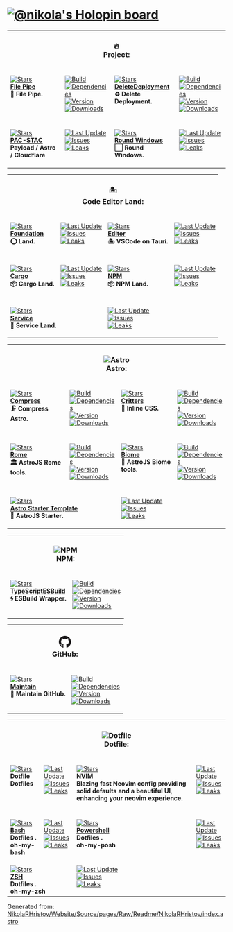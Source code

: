 <h1><a href=https://holopin.io/@nikola target=_blank><img alt="@nikola's Holopin board" src="https://holopin.io/api/user/board?user=nikola"></a></h1><table><tr><td colspan=4><h3 align=center><picture></picture>🔥<br>Project:<br></h3></td></tr><tr><td colspan=1 valign=top><br><a href=https://github.com/Playform/FilePipe target=_blank><picture><source media="(prefers-color-scheme: dark)" srcset="https://img.shields.io/github/stars/Playform/FilePipe?label=stars&#38;logo=github&#38;color=black&#38;labelColor=black&#38;logoColor=white&#38;logoWidth=0&#38;logoColor=black"><source media="(prefers-color-scheme: light)" srcset="https://img.shields.io/github/stars/Playform/FilePipe?label=stars&#38;logo=github&#38;color=white&#38;labelColor=white&#38;logoColor=black&#38;logoWidth=0&#38;logoColor=black"><img alt=Stars src="https://img.shields.io/github/stars/Playform/FilePipe?label=stars&#38;logo=github&#38;color=black&#38;labelColor=black&#38;logoColor=white&#38;logoWidth=0&#38;logoColor=black"></picture></a><br><a href=https://github.com/Playform/FilePipe target=_blank><b>File Pipe</b></a><br><b>🧪 File Pipe.<br/></b><br></td><td colspan=1 valign=top><br><a href=https://github.com/Playform/FilePipe/actions/workflows/Node.yml target=_blank><picture><source media="(prefers-color-scheme: dark)" srcset="https://img.shields.io/github/actions/workflow/status/Playform/FilePipe/Node.yml?branch=main&#38;label=Build&#38;logo=node.js&#38;color=black&#38;labelColor=black&#38;logoColor=white&#38;logoWidth=0"><source media="(prefers-color-scheme: light)" srcset="https://img.shields.io/github/actions/workflow/status/Playform/FilePipe/Node.yml?branch=main&#38;label=Build&#38;logo=node.js&#38;color=white&#38;labelColor=white&#38;logoColor=black&#38;logoWidth=0"><img alt=Build src="https://img.shields.io/github/actions/workflow/status/Playform/FilePipe/Node.yml?branch=main&#38;label=Build&#38;logo=node.js&#38;color=black&#38;labelColor=black&#38;logoColor=white&#38;logoWidth=0" title=Build></picture></a><br><a href="https://NPMJS.Org/files-pipe?activeTab=dependencies" target=_blank><picture><source media="(prefers-color-scheme: dark)" srcset="https://img.shields.io/librariesio/release/npm/files-pipe?logo=dependabot&#38;label=&#38;color=black&#38;labelColor=black&#38;logoColor=white&#38;logoWidth=0"><source media="(prefers-color-scheme: light)" srcset="https://img.shields.io/librariesio/release/npm/files-pipe?logo=dependabot&#38;label=&#38;color=white&#38;labelColor=white&#38;logoColor=black&#38;logoWidth=0"><img alt=Dependencies src="https://img.shields.io/librariesio/release/npm/files-pipe?logo=dependabot&#38;label=&#38;color=black&#38;labelColor=black&#38;logoColor=white&#38;logoWidth=0" title=Dependencies></picture></a><br><a href=https://NPMJS.Org/files-pipe target=_blank><picture><source media="(prefers-color-scheme: dark)" srcset="https://img.shields.io/npm/v/files-pipe?label=Version&#38;logo=npm&#38;color=black&#38;labelColor=black&#38;logoColor=white&#38;logoWidth=0"><source media="(prefers-color-scheme: light)" srcset="https://img.shields.io/npm/v/files-pipe?label=Version&#38;logo=npm&#38;color=white&#38;labelColor=white&#38;logoColor=black&#38;logoWidth=0"><img alt=Version src="https://img.shields.io/npm/v/files-pipe?label=Version&#38;logo=npm&#38;color=black&#38;labelColor=black&#38;logoColor=white&#38;logoWidth=0" title=Version></picture></a><br><a href=https://NPMJS.Org/files-pipe target=_blank><picture><source media="(prefers-color-scheme: dark)" srcset="https://img.shields.io/npm/dt/files-pipe?label=Leaks&#38;logo=npm&#38;color=black&#38;labelColor=black&#38;logoColor=white&#38;logoWidth=0"><source media="(prefers-color-scheme: light)" srcset="https://img.shields.io/npm/dt/files-pipe?label=Leaks&#38;logo=npm&#38;color=white&#38;labelColor=white&#38;logoColor=black&#38;logoWidth=0"><img alt=Downloads src="https://img.shields.io/npm/dt/files-pipe?label=Leaks&#38;logo=npm&#38;color=black&#38;labelColor=black&#38;logoColor=white&#38;logoWidth=0" title=Downloads></picture></a><br><br></td><td colspan=1 valign=top><br><a href=https://github.com/Playform/DeleteDeployment target=_blank><picture><source media="(prefers-color-scheme: dark)" srcset="https://img.shields.io/github/stars/Playform/DeleteDeployment?label=stars&#38;logo=github&#38;color=black&#38;labelColor=black&#38;logoColor=white&#38;logoWidth=0&#38;logoColor=black"><source media="(prefers-color-scheme: light)" srcset="https://img.shields.io/github/stars/Playform/DeleteDeployment?label=stars&#38;logo=github&#38;color=white&#38;labelColor=white&#38;logoColor=black&#38;logoWidth=0&#38;logoColor=black"><img alt=Stars src="https://img.shields.io/github/stars/Playform/DeleteDeployment?label=stars&#38;logo=github&#38;color=black&#38;labelColor=black&#38;logoColor=white&#38;logoWidth=0&#38;logoColor=black"></picture></a><br><a href=https://github.com/Playform/DeleteDeployment target=_blank><b>DeleteDeployment</b></a><br><b>♻️ Delete Deployment.<br/></b><br></td><td colspan=1 valign=top><br><a href=https://github.com/Playform/DeleteDeployment/actions/workflows/Node.yml target=_blank><picture><source media="(prefers-color-scheme: dark)" srcset="https://img.shields.io/github/actions/workflow/status/Playform/DeleteDeployment/Node.yml?branch=main&#38;label=Build&#38;logo=node.js&#38;color=black&#38;labelColor=black&#38;logoColor=white&#38;logoWidth=0"><source media="(prefers-color-scheme: light)" srcset="https://img.shields.io/github/actions/workflow/status/Playform/DeleteDeployment/Node.yml?branch=main&#38;label=Build&#38;logo=node.js&#38;color=white&#38;labelColor=white&#38;logoColor=black&#38;logoWidth=0"><img alt=Build src="https://img.shields.io/github/actions/workflow/status/Playform/DeleteDeployment/Node.yml?branch=main&#38;label=Build&#38;logo=node.js&#38;color=black&#38;labelColor=black&#38;logoColor=white&#38;logoWidth=0" title=Build></picture></a><br><a href="https://NPMJS.Org/delete-deployment?activeTab=dependencies" target=_blank><picture><source media="(prefers-color-scheme: dark)" srcset="https://img.shields.io/librariesio/release/npm/delete-deployment?logo=dependabot&#38;label=&#38;color=black&#38;labelColor=black&#38;logoColor=white&#38;logoWidth=0"><source media="(prefers-color-scheme: light)" srcset="https://img.shields.io/librariesio/release/npm/delete-deployment?logo=dependabot&#38;label=&#38;color=white&#38;labelColor=white&#38;logoColor=black&#38;logoWidth=0"><img alt=Dependencies src="https://img.shields.io/librariesio/release/npm/delete-deployment?logo=dependabot&#38;label=&#38;color=black&#38;labelColor=black&#38;logoColor=white&#38;logoWidth=0" title=Dependencies></picture></a><br><a href=https://NPMJS.Org/delete-deployment target=_blank><picture><source media="(prefers-color-scheme: dark)" srcset="https://img.shields.io/npm/v/delete-deployment?label=Version&#38;logo=npm&#38;color=black&#38;labelColor=black&#38;logoColor=white&#38;logoWidth=0"><source media="(prefers-color-scheme: light)" srcset="https://img.shields.io/npm/v/delete-deployment?label=Version&#38;logo=npm&#38;color=white&#38;labelColor=white&#38;logoColor=black&#38;logoWidth=0"><img alt=Version src="https://img.shields.io/npm/v/delete-deployment?label=Version&#38;logo=npm&#38;color=black&#38;labelColor=black&#38;logoColor=white&#38;logoWidth=0" title=Version></picture></a><br><a href=https://NPMJS.Org/delete-deployment target=_blank><picture><source media="(prefers-color-scheme: dark)" srcset="https://img.shields.io/npm/dt/delete-deployment?label=Leaks&#38;logo=npm&#38;color=black&#38;labelColor=black&#38;logoColor=white&#38;logoWidth=0"><source media="(prefers-color-scheme: light)" srcset="https://img.shields.io/npm/dt/delete-deployment?label=Leaks&#38;logo=npm&#38;color=white&#38;labelColor=white&#38;logoColor=black&#38;logoWidth=0"><img alt=Downloads src="https://img.shields.io/npm/dt/delete-deployment?label=Leaks&#38;logo=npm&#38;color=black&#38;labelColor=black&#38;logoColor=white&#38;logoWidth=0" title=Downloads></picture></a><br><br></td></tr><tr><td colspan=1 valign=top><br><a href=https://github.com/AstroStarter/PAC-STAC target=_blank><picture><source media="(prefers-color-scheme: dark)" srcset="https://img.shields.io/github/stars/AstroStarter/PAC-STAC?label=stars&#38;logo=github&#38;color=black&#38;labelColor=black&#38;logoColor=white&#38;logoWidth=0&#38;logoColor=black"><source media="(prefers-color-scheme: light)" srcset="https://img.shields.io/github/stars/AstroStarter/PAC-STAC?label=stars&#38;logo=github&#38;color=white&#38;labelColor=white&#38;logoColor=black&#38;logoWidth=0&#38;logoColor=black"><img alt=Stars src="https://img.shields.io/github/stars/AstroStarter/PAC-STAC?label=stars&#38;logo=github&#38;color=black&#38;labelColor=black&#38;logoColor=white&#38;logoWidth=0&#38;logoColor=black"></picture></a><br><a href=https://github.com/AstroStarter/PAC-STAC target=_blank><b>PAC-STAC</b></a><br><b>Payload / Astro / Cloudflare</b><br></td><td colspan=1 valign=top><br><a href=https://github.com/AstroStarter/PAC-STAC target=_blank><picture><source media="(prefers-color-scheme: dark)" srcset="https://img.shields.io/github/last-commit/AstroStarter/PAC-STAC?label=Last%20Update&#38;color=black&#38;labelColor=black&#38;logoColor=white&#38;logoWidth=0"><source media="(prefers-color-scheme: light)" srcset="https://img.shields.io/github/last-commit/AstroStarter/PAC-STAC?label=Last%20Update&#38;color=white&#38;labelColor=white&#38;logoColor=black&#38;logoWidth=0"><img alt="Last Update" src="https://img.shields.io/github/last-commit/AstroStarter/PAC-STAC?label=Last%20Update&#38;color=black&#38;labelColor=black&#38;logoColor=white&#38;logoWidth=0" title="Last Update"></picture></a><br><a href=https://github.com/AstroStarter/PAC-STAC target=_blank><picture><source media="(prefers-color-scheme: dark)" srcset="https://img.shields.io/github/issues/AstroStarter/PAC-STAC?label=Issues&#38;color=black&#38;labelColor=black&#38;logoColor=white&#38;logoWidth=0"><source media="(prefers-color-scheme: light)" srcset="https://img.shields.io/github/issues/AstroStarter/PAC-STAC?label=Issues&#38;color=white&#38;labelColor=white&#38;logoColor=black&#38;logoWidth=0"><img alt=Issues src="https://img.shields.io/github/issues/AstroStarter/PAC-STAC?label=Issues&#38;color=black&#38;labelColor=black&#38;logoColor=white&#38;logoWidth=0" title=Issues></picture></a><br><a href=https://github.com/AstroStarter/PAC-STAC target=_blank><picture><source media="(prefers-color-scheme: dark)" srcset="https://img.shields.io/github/downloads/AstroStarter/PAC-STAC/total?label=Leaks&#38;color=black&#38;labelColor=black&#38;logoColor=white&#38;logoWidth=0"><source media="(prefers-color-scheme: light)" srcset="https://img.shields.io/github/downloads/AstroStarter/PAC-STAC/total?label=Leaks&#38;color=white&#38;labelColor=white&#38;logoColor=black&#38;logoWidth=0"><img alt=Leaks src="https://img.shields.io/github/downloads/AstroStarter/PAC-STAC/total?label=Leaks&#38;color=black&#38;labelColor=black&#38;logoColor=white&#38;logoWidth=0" title=Leaks></picture></a><br><br></td><td colspan=1 valign=top><br><a href=https://github.com/RoundWindows/Application target=_blank><picture><source media="(prefers-color-scheme: dark)" srcset="https://img.shields.io/github/stars/RoundWindows/Application?label=stars&#38;logo=github&#38;color=black&#38;labelColor=black&#38;logoColor=white&#38;logoWidth=0&#38;logoColor=black"><source media="(prefers-color-scheme: light)" srcset="https://img.shields.io/github/stars/RoundWindows/Application?label=stars&#38;logo=github&#38;color=white&#38;labelColor=white&#38;logoColor=black&#38;logoWidth=0&#38;logoColor=black"><img alt=Stars src="https://img.shields.io/github/stars/RoundWindows/Application?label=stars&#38;logo=github&#38;color=black&#38;labelColor=black&#38;logoColor=white&#38;logoWidth=0&#38;logoColor=black"></picture></a><br><a href=https://github.com/RoundWindows/Application target=_blank><b>Round Windows</b></a><br><b>⬜ Round Windows.<br/></b><br></td><td colspan=1 valign=top><br><a href=https://github.com/RoundWindows/Application target=_blank><picture><source media="(prefers-color-scheme: dark)" srcset="https://img.shields.io/github/last-commit/RoundWindows/Application?label=Last%20Update&#38;color=black&#38;labelColor=black&#38;logoColor=white&#38;logoWidth=0"><source media="(prefers-color-scheme: light)" srcset="https://img.shields.io/github/last-commit/RoundWindows/Application?label=Last%20Update&#38;color=white&#38;labelColor=white&#38;logoColor=black&#38;logoWidth=0"><img alt="Last Update" src="https://img.shields.io/github/last-commit/RoundWindows/Application?label=Last%20Update&#38;color=black&#38;labelColor=black&#38;logoColor=white&#38;logoWidth=0" title="Last Update"></picture></a><br><a href=https://github.com/RoundWindows/Application target=_blank><picture><source media="(prefers-color-scheme: dark)" srcset="https://img.shields.io/github/issues/RoundWindows/Application?label=Issues&#38;color=black&#38;labelColor=black&#38;logoColor=white&#38;logoWidth=0"><source media="(prefers-color-scheme: light)" srcset="https://img.shields.io/github/issues/RoundWindows/Application?label=Issues&#38;color=white&#38;labelColor=white&#38;logoColor=black&#38;logoWidth=0"><img alt=Issues src="https://img.shields.io/github/issues/RoundWindows/Application?label=Issues&#38;color=black&#38;labelColor=black&#38;logoColor=white&#38;logoWidth=0" title=Issues></picture></a><br><a href=https://github.com/RoundWindows/Application target=_blank><picture><source media="(prefers-color-scheme: dark)" srcset="https://img.shields.io/github/downloads/RoundWindows/Application/total?label=Leaks&#38;color=black&#38;labelColor=black&#38;logoColor=white&#38;logoWidth=0"><source media="(prefers-color-scheme: light)" srcset="https://img.shields.io/github/downloads/RoundWindows/Application/total?label=Leaks&#38;color=white&#38;labelColor=white&#38;logoColor=black&#38;logoWidth=0"><img alt=Leaks src="https://img.shields.io/github/downloads/RoundWindows/Application/total?label=Leaks&#38;color=black&#38;labelColor=black&#38;logoColor=white&#38;logoWidth=0" title=Leaks></picture></a><br><br></td></tr></table><table><tr><td colspan=4><h3 align=center><picture></picture>🏝️<br>Code Editor Land:<br></h3></td></tr><tr><td colspan=1 valign=top><br><a href=https://github.com/CodeEditorLand/Foundation target=_blank><picture><source media="(prefers-color-scheme: dark)" srcset="https://img.shields.io/github/stars/CodeEditorLand/Foundation?label=stars&#38;logo=github&#38;color=black&#38;labelColor=black&#38;logoColor=white&#38;logoWidth=0&#38;logoColor=black"><source media="(prefers-color-scheme: light)" srcset="https://img.shields.io/github/stars/CodeEditorLand/Foundation?label=stars&#38;logo=github&#38;color=white&#38;labelColor=white&#38;logoColor=black&#38;logoWidth=0&#38;logoColor=black"><img alt=Stars src="https://img.shields.io/github/stars/CodeEditorLand/Foundation?label=stars&#38;logo=github&#38;color=black&#38;labelColor=black&#38;logoColor=white&#38;logoWidth=0&#38;logoColor=black"></picture></a><br><a href=https://github.com/CodeEditorLand/Foundation target=_blank><b>Foundation</b></a><br><b>⭕ Land.<br/></b><br></td><td colspan=1 valign=top><br><a href=https://github.com/CodeEditorLand/Foundation target=_blank><picture><source media="(prefers-color-scheme: dark)" srcset="https://img.shields.io/github/last-commit/CodeEditorLand/Foundation?label=Last%20Update&#38;color=black&#38;labelColor=black&#38;logoColor=white&#38;logoWidth=0"><source media="(prefers-color-scheme: light)" srcset="https://img.shields.io/github/last-commit/CodeEditorLand/Foundation?label=Last%20Update&#38;color=white&#38;labelColor=white&#38;logoColor=black&#38;logoWidth=0"><img alt="Last Update" src="https://img.shields.io/github/last-commit/CodeEditorLand/Foundation?label=Last%20Update&#38;color=black&#38;labelColor=black&#38;logoColor=white&#38;logoWidth=0" title="Last Update"></picture></a><br><a href=https://github.com/CodeEditorLand/Foundation target=_blank><picture><source media="(prefers-color-scheme: dark)" srcset="https://img.shields.io/github/issues/CodeEditorLand/Foundation?label=Issues&#38;color=black&#38;labelColor=black&#38;logoColor=white&#38;logoWidth=0"><source media="(prefers-color-scheme: light)" srcset="https://img.shields.io/github/issues/CodeEditorLand/Foundation?label=Issues&#38;color=white&#38;labelColor=white&#38;logoColor=black&#38;logoWidth=0"><img alt=Issues src="https://img.shields.io/github/issues/CodeEditorLand/Foundation?label=Issues&#38;color=black&#38;labelColor=black&#38;logoColor=white&#38;logoWidth=0" title=Issues></picture></a><br><a href=https://github.com/CodeEditorLand/Foundation target=_blank><picture><source media="(prefers-color-scheme: dark)" srcset="https://img.shields.io/github/downloads/CodeEditorLand/Foundation/total?label=Leaks&#38;color=black&#38;labelColor=black&#38;logoColor=white&#38;logoWidth=0"><source media="(prefers-color-scheme: light)" srcset="https://img.shields.io/github/downloads/CodeEditorLand/Foundation/total?label=Leaks&#38;color=white&#38;labelColor=white&#38;logoColor=black&#38;logoWidth=0"><img alt=Leaks src="https://img.shields.io/github/downloads/CodeEditorLand/Foundation/total?label=Leaks&#38;color=black&#38;labelColor=black&#38;logoColor=white&#38;logoWidth=0" title=Leaks></picture></a><br><br></td><td colspan=1 valign=top><br><a href=https://github.com/CodeEditorLand/Editor target=_blank><picture><source media="(prefers-color-scheme: dark)" srcset="https://img.shields.io/github/stars/CodeEditorLand/Editor?label=stars&#38;logo=github&#38;color=black&#38;labelColor=black&#38;logoColor=white&#38;logoWidth=0&#38;logoColor=black"><source media="(prefers-color-scheme: light)" srcset="https://img.shields.io/github/stars/CodeEditorLand/Editor?label=stars&#38;logo=github&#38;color=white&#38;labelColor=white&#38;logoColor=black&#38;logoWidth=0&#38;logoColor=black"><img alt=Stars src="https://img.shields.io/github/stars/CodeEditorLand/Editor?label=stars&#38;logo=github&#38;color=black&#38;labelColor=black&#38;logoColor=white&#38;logoWidth=0&#38;logoColor=black"></picture></a><br><a href=https://github.com/CodeEditorLand/Editor target=_blank><b>Editor</b></a><br><b>🏝️  VSCode on Tauri.<br/></b><br></td><td colspan=1 valign=top><br><a href=https://github.com/CodeEditorLand/Editor target=_blank><picture><source media="(prefers-color-scheme: dark)" srcset="https://img.shields.io/github/last-commit/CodeEditorLand/Editor?label=Last%20Update&#38;color=black&#38;labelColor=black&#38;logoColor=white&#38;logoWidth=0"><source media="(prefers-color-scheme: light)" srcset="https://img.shields.io/github/last-commit/CodeEditorLand/Editor?label=Last%20Update&#38;color=white&#38;labelColor=white&#38;logoColor=black&#38;logoWidth=0"><img alt="Last Update" src="https://img.shields.io/github/last-commit/CodeEditorLand/Editor?label=Last%20Update&#38;color=black&#38;labelColor=black&#38;logoColor=white&#38;logoWidth=0" title="Last Update"></picture></a><br><a href=https://github.com/CodeEditorLand/Editor target=_blank><picture><source media="(prefers-color-scheme: dark)" srcset="https://img.shields.io/github/issues/CodeEditorLand/Editor?label=Issues&#38;color=black&#38;labelColor=black&#38;logoColor=white&#38;logoWidth=0"><source media="(prefers-color-scheme: light)" srcset="https://img.shields.io/github/issues/CodeEditorLand/Editor?label=Issues&#38;color=white&#38;labelColor=white&#38;logoColor=black&#38;logoWidth=0"><img alt=Issues src="https://img.shields.io/github/issues/CodeEditorLand/Editor?label=Issues&#38;color=black&#38;labelColor=black&#38;logoColor=white&#38;logoWidth=0" title=Issues></picture></a><br><a href=https://github.com/CodeEditorLand/Editor target=_blank><picture><source media="(prefers-color-scheme: dark)" srcset="https://img.shields.io/github/downloads/CodeEditorLand/Editor/total?label=Leaks&#38;color=black&#38;labelColor=black&#38;logoColor=white&#38;logoWidth=0"><source media="(prefers-color-scheme: light)" srcset="https://img.shields.io/github/downloads/CodeEditorLand/Editor/total?label=Leaks&#38;color=white&#38;labelColor=white&#38;logoColor=black&#38;logoWidth=0"><img alt=Leaks src="https://img.shields.io/github/downloads/CodeEditorLand/Editor/total?label=Leaks&#38;color=black&#38;labelColor=black&#38;logoColor=white&#38;logoWidth=0" title=Leaks></picture></a><br><br></td></tr><tr><td colspan=1 valign=top><br><a href=https://github.com/CodeEditorLand/FoundationLandCargo target=_blank><picture><source media="(prefers-color-scheme: dark)" srcset="https://img.shields.io/github/stars/CodeEditorLand/FoundationLandCargo?label=stars&#38;logo=github&#38;color=black&#38;labelColor=black&#38;logoColor=white&#38;logoWidth=0&#38;logoColor=black"><source media="(prefers-color-scheme: light)" srcset="https://img.shields.io/github/stars/CodeEditorLand/FoundationLandCargo?label=stars&#38;logo=github&#38;color=white&#38;labelColor=white&#38;logoColor=black&#38;logoWidth=0&#38;logoColor=black"><img alt=Stars src="https://img.shields.io/github/stars/CodeEditorLand/FoundationLandCargo?label=stars&#38;logo=github&#38;color=black&#38;labelColor=black&#38;logoColor=white&#38;logoWidth=0&#38;logoColor=black"></picture></a><br><a href=https://github.com/CodeEditorLand/FoundationLandCargo target=_blank><b>Cargo</b></a><br><b>📦 Cargo Land.<br/></b><br></td><td colspan=1 valign=top><br><a href=https://github.com/CodeEditorLand/FoundationLandCargo target=_blank><picture><source media="(prefers-color-scheme: dark)" srcset="https://img.shields.io/github/last-commit/CodeEditorLand/FoundationLandCargo?label=Last%20Update&#38;color=black&#38;labelColor=black&#38;logoColor=white&#38;logoWidth=0"><source media="(prefers-color-scheme: light)" srcset="https://img.shields.io/github/last-commit/CodeEditorLand/FoundationLandCargo?label=Last%20Update&#38;color=white&#38;labelColor=white&#38;logoColor=black&#38;logoWidth=0"><img alt="Last Update" src="https://img.shields.io/github/last-commit/CodeEditorLand/FoundationLandCargo?label=Last%20Update&#38;color=black&#38;labelColor=black&#38;logoColor=white&#38;logoWidth=0" title="Last Update"></picture></a><br><a href=https://github.com/CodeEditorLand/FoundationLandCargo target=_blank><picture><source media="(prefers-color-scheme: dark)" srcset="https://img.shields.io/github/issues/CodeEditorLand/FoundationLandCargo?label=Issues&#38;color=black&#38;labelColor=black&#38;logoColor=white&#38;logoWidth=0"><source media="(prefers-color-scheme: light)" srcset="https://img.shields.io/github/issues/CodeEditorLand/FoundationLandCargo?label=Issues&#38;color=white&#38;labelColor=white&#38;logoColor=black&#38;logoWidth=0"><img alt=Issues src="https://img.shields.io/github/issues/CodeEditorLand/FoundationLandCargo?label=Issues&#38;color=black&#38;labelColor=black&#38;logoColor=white&#38;logoWidth=0" title=Issues></picture></a><br><a href=https://github.com/CodeEditorLand/FoundationLandCargo target=_blank><picture><source media="(prefers-color-scheme: dark)" srcset="https://img.shields.io/github/downloads/CodeEditorLand/FoundationLandCargo/total?label=Leaks&#38;color=black&#38;labelColor=black&#38;logoColor=white&#38;logoWidth=0"><source media="(prefers-color-scheme: light)" srcset="https://img.shields.io/github/downloads/CodeEditorLand/FoundationLandCargo/total?label=Leaks&#38;color=white&#38;labelColor=white&#38;logoColor=black&#38;logoWidth=0"><img alt=Leaks src="https://img.shields.io/github/downloads/CodeEditorLand/FoundationLandCargo/total?label=Leaks&#38;color=black&#38;labelColor=black&#38;logoColor=white&#38;logoWidth=0" title=Leaks></picture></a><br><br></td><td colspan=1 valign=top><br><a href=https://github.com/CodeEditorLand/FoundationLandNPM target=_blank><picture><source media="(prefers-color-scheme: dark)" srcset="https://img.shields.io/github/stars/CodeEditorLand/FoundationLandNPM?label=stars&#38;logo=github&#38;color=black&#38;labelColor=black&#38;logoColor=white&#38;logoWidth=0&#38;logoColor=black"><source media="(prefers-color-scheme: light)" srcset="https://img.shields.io/github/stars/CodeEditorLand/FoundationLandNPM?label=stars&#38;logo=github&#38;color=white&#38;labelColor=white&#38;logoColor=black&#38;logoWidth=0&#38;logoColor=black"><img alt=Stars src="https://img.shields.io/github/stars/CodeEditorLand/FoundationLandNPM?label=stars&#38;logo=github&#38;color=black&#38;labelColor=black&#38;logoColor=white&#38;logoWidth=0&#38;logoColor=black"></picture></a><br><a href=https://github.com/CodeEditorLand/FoundationLandNPM target=_blank><b>NPM</b></a><br><b>📦 NPM Land.<br/></b><br></td><td colspan=1 valign=top><br><a href=https://github.com/CodeEditorLand/FoundationLandNPM target=_blank><picture><source media="(prefers-color-scheme: dark)" srcset="https://img.shields.io/github/last-commit/CodeEditorLand/FoundationLandNPM?label=Last%20Update&#38;color=black&#38;labelColor=black&#38;logoColor=white&#38;logoWidth=0"><source media="(prefers-color-scheme: light)" srcset="https://img.shields.io/github/last-commit/CodeEditorLand/FoundationLandNPM?label=Last%20Update&#38;color=white&#38;labelColor=white&#38;logoColor=black&#38;logoWidth=0"><img alt="Last Update" src="https://img.shields.io/github/last-commit/CodeEditorLand/FoundationLandNPM?label=Last%20Update&#38;color=black&#38;labelColor=black&#38;logoColor=white&#38;logoWidth=0" title="Last Update"></picture></a><br><a href=https://github.com/CodeEditorLand/FoundationLandNPM target=_blank><picture><source media="(prefers-color-scheme: dark)" srcset="https://img.shields.io/github/issues/CodeEditorLand/FoundationLandNPM?label=Issues&#38;color=black&#38;labelColor=black&#38;logoColor=white&#38;logoWidth=0"><source media="(prefers-color-scheme: light)" srcset="https://img.shields.io/github/issues/CodeEditorLand/FoundationLandNPM?label=Issues&#38;color=white&#38;labelColor=white&#38;logoColor=black&#38;logoWidth=0"><img alt=Issues src="https://img.shields.io/github/issues/CodeEditorLand/FoundationLandNPM?label=Issues&#38;color=black&#38;labelColor=black&#38;logoColor=white&#38;logoWidth=0" title=Issues></picture></a><br><a href=https://github.com/CodeEditorLand/FoundationLandNPM target=_blank><picture><source media="(prefers-color-scheme: dark)" srcset="https://img.shields.io/github/downloads/CodeEditorLand/FoundationLandNPM/total?label=Leaks&#38;color=black&#38;labelColor=black&#38;logoColor=white&#38;logoWidth=0"><source media="(prefers-color-scheme: light)" srcset="https://img.shields.io/github/downloads/CodeEditorLand/FoundationLandNPM/total?label=Leaks&#38;color=white&#38;labelColor=white&#38;logoColor=black&#38;logoWidth=0"><img alt=Leaks src="https://img.shields.io/github/downloads/CodeEditorLand/FoundationLandNPM/total?label=Leaks&#38;color=black&#38;labelColor=black&#38;logoColor=white&#38;logoWidth=0" title=Leaks></picture></a><br><br></td></tr><tr><td colspan=2 valign=top><br><a href=https://github.com/CodeEditorLand/FoundationLandComponent target=_blank><picture><source media="(prefers-color-scheme: dark)" srcset="https://img.shields.io/github/stars/CodeEditorLand/FoundationLandComponent?label=stars&#38;logo=github&#38;color=black&#38;labelColor=black&#38;logoColor=white&#38;logoWidth=0&#38;logoColor=black"><source media="(prefers-color-scheme: light)" srcset="https://img.shields.io/github/stars/CodeEditorLand/FoundationLandComponent?label=stars&#38;logo=github&#38;color=white&#38;labelColor=white&#38;logoColor=black&#38;logoWidth=0&#38;logoColor=black"><img alt=Stars src="https://img.shields.io/github/stars/CodeEditorLand/FoundationLandComponent?label=stars&#38;logo=github&#38;color=black&#38;labelColor=black&#38;logoColor=white&#38;logoWidth=0&#38;logoColor=black"></picture></a><br><a href=https://github.com/CodeEditorLand/FoundationLandComponent target=_blank><b>Service</b></a><br><b>🔩 Service Land.<br/></b><br></td><td colspan=2 valign=top><br><a href=https://github.com/CodeEditorLand/FoundationLandComponent target=_blank><picture><source media="(prefers-color-scheme: dark)" srcset="https://img.shields.io/github/last-commit/CodeEditorLand/FoundationLandComponent?label=Last%20Update&#38;color=black&#38;labelColor=black&#38;logoColor=white&#38;logoWidth=0"><source media="(prefers-color-scheme: light)" srcset="https://img.shields.io/github/last-commit/CodeEditorLand/FoundationLandComponent?label=Last%20Update&#38;color=white&#38;labelColor=white&#38;logoColor=black&#38;logoWidth=0"><img alt="Last Update" src="https://img.shields.io/github/last-commit/CodeEditorLand/FoundationLandComponent?label=Last%20Update&#38;color=black&#38;labelColor=black&#38;logoColor=white&#38;logoWidth=0" title="Last Update"></picture></a><br><a href=https://github.com/CodeEditorLand/FoundationLandComponent target=_blank><picture><source media="(prefers-color-scheme: dark)" srcset="https://img.shields.io/github/issues/CodeEditorLand/FoundationLandComponent?label=Issues&#38;color=black&#38;labelColor=black&#38;logoColor=white&#38;logoWidth=0"><source media="(prefers-color-scheme: light)" srcset="https://img.shields.io/github/issues/CodeEditorLand/FoundationLandComponent?label=Issues&#38;color=white&#38;labelColor=white&#38;logoColor=black&#38;logoWidth=0"><img alt=Issues src="https://img.shields.io/github/issues/CodeEditorLand/FoundationLandComponent?label=Issues&#38;color=black&#38;labelColor=black&#38;logoColor=white&#38;logoWidth=0" title=Issues></picture></a><br><a href=https://github.com/CodeEditorLand/FoundationLandComponent target=_blank><picture><source media="(prefers-color-scheme: dark)" srcset="https://img.shields.io/github/downloads/CodeEditorLand/FoundationLandComponent/total?label=Leaks&#38;color=black&#38;labelColor=black&#38;logoColor=white&#38;logoWidth=0"><source media="(prefers-color-scheme: light)" srcset="https://img.shields.io/github/downloads/CodeEditorLand/FoundationLandComponent/total?label=Leaks&#38;color=white&#38;labelColor=white&#38;logoColor=black&#38;logoWidth=0"><img alt=Leaks src="https://img.shields.io/github/downloads/CodeEditorLand/FoundationLandComponent/total?label=Leaks&#38;color=black&#38;labelColor=black&#38;logoColor=white&#38;logoWidth=0" title=Leaks></picture></a><br><br></td></tr></table><table><tr><td colspan=4><h3 align=center><picture><source media="(prefers-color-scheme: dark)" srcset=https://Raw.GitHubUserContent.Com/Playform/AstroCompress/main/.github/Image/DarkAstro.svg><source media="(prefers-color-scheme: light)" srcset=https://Raw.GitHubUserContent.Com/Playform/AstroCompress/main/.github/Image/LightAstro.svg><img alt=Astro src=https://Raw.GitHubUserContent.Com/Playform/AstroCompress/main/.github/Image/LightAstro.svg width=28></picture><br>Astro:<br></h3></td></tr><tr><td colspan=1 valign=top><br><a href=https://github.com/Playform/AstroCompress target=_blank><picture><source media="(prefers-color-scheme: dark)" srcset="https://img.shields.io/github/stars/Playform/AstroCompress?label=stars&#38;logo=github&#38;color=black&#38;labelColor=black&#38;logoColor=white&#38;logoWidth=0&#38;logoColor=black"><source media="(prefers-color-scheme: light)" srcset="https://img.shields.io/github/stars/Playform/AstroCompress?label=stars&#38;logo=github&#38;color=white&#38;labelColor=white&#38;logoColor=black&#38;logoWidth=0&#38;logoColor=black"><img alt=Stars src="https://img.shields.io/github/stars/Playform/AstroCompress?label=stars&#38;logo=github&#38;color=black&#38;labelColor=black&#38;logoColor=white&#38;logoWidth=0&#38;logoColor=black"></picture></a><br><a href=https://github.com/Playform/AstroCompress target=_blank><b>Compress</b></a><br><b>🗜️ Compress Astro.<br/></b><br></td><td colspan=1 valign=top><br><a href=https://github.com/Playform/AstroCompress/actions/workflows/Node.yml target=_blank><picture><source media="(prefers-color-scheme: dark)" srcset="https://img.shields.io/github/actions/workflow/status/Playform/AstroCompress/Node.yml?branch=main&#38;label=Build&#38;logo=node.js&#38;color=black&#38;labelColor=black&#38;logoColor=white&#38;logoWidth=0"><source media="(prefers-color-scheme: light)" srcset="https://img.shields.io/github/actions/workflow/status/Playform/AstroCompress/Node.yml?branch=main&#38;label=Build&#38;logo=node.js&#38;color=white&#38;labelColor=white&#38;logoColor=black&#38;logoWidth=0"><img alt=Build src="https://img.shields.io/github/actions/workflow/status/Playform/AstroCompress/Node.yml?branch=main&#38;label=Build&#38;logo=node.js&#38;color=black&#38;labelColor=black&#38;logoColor=white&#38;logoWidth=0" title=Build></picture></a><br><a href="https://NPMJS.Org/astro-compress?activeTab=dependencies" target=_blank><picture><source media="(prefers-color-scheme: dark)" srcset="https://img.shields.io/librariesio/release/npm/astro-compress?logo=dependabot&#38;label=&#38;color=black&#38;labelColor=black&#38;logoColor=white&#38;logoWidth=0"><source media="(prefers-color-scheme: light)" srcset="https://img.shields.io/librariesio/release/npm/astro-compress?logo=dependabot&#38;label=&#38;color=white&#38;labelColor=white&#38;logoColor=black&#38;logoWidth=0"><img alt=Dependencies src="https://img.shields.io/librariesio/release/npm/astro-compress?logo=dependabot&#38;label=&#38;color=black&#38;labelColor=black&#38;logoColor=white&#38;logoWidth=0" title=Dependencies></picture></a><br><a href=https://NPMJS.Org/astro-compress target=_blank><picture><source media="(prefers-color-scheme: dark)" srcset="https://img.shields.io/npm/v/astro-compress?label=Version&#38;logo=npm&#38;color=black&#38;labelColor=black&#38;logoColor=white&#38;logoWidth=0"><source media="(prefers-color-scheme: light)" srcset="https://img.shields.io/npm/v/astro-compress?label=Version&#38;logo=npm&#38;color=white&#38;labelColor=white&#38;logoColor=black&#38;logoWidth=0"><img alt=Version src="https://img.shields.io/npm/v/astro-compress?label=Version&#38;logo=npm&#38;color=black&#38;labelColor=black&#38;logoColor=white&#38;logoWidth=0" title=Version></picture></a><br><a href=https://NPMJS.Org/astro-compress target=_blank><picture><source media="(prefers-color-scheme: dark)" srcset="https://img.shields.io/npm/dt/astro-compress?label=Leaks&#38;logo=npm&#38;color=black&#38;labelColor=black&#38;logoColor=white&#38;logoWidth=0"><source media="(prefers-color-scheme: light)" srcset="https://img.shields.io/npm/dt/astro-compress?label=Leaks&#38;logo=npm&#38;color=white&#38;labelColor=white&#38;logoColor=black&#38;logoWidth=0"><img alt=Downloads src="https://img.shields.io/npm/dt/astro-compress?label=Leaks&#38;logo=npm&#38;color=black&#38;labelColor=black&#38;logoColor=white&#38;logoWidth=0" title=Downloads></picture></a><br><br></td><td colspan=1 valign=top><br><a href=https://github.com/Playform/AstroCritters target=_blank><picture><source media="(prefers-color-scheme: dark)" srcset="https://img.shields.io/github/stars/Playform/AstroCritters?label=stars&#38;logo=github&#38;color=black&#38;labelColor=black&#38;logoColor=white&#38;logoWidth=0&#38;logoColor=black"><source media="(prefers-color-scheme: light)" srcset="https://img.shields.io/github/stars/Playform/AstroCritters?label=stars&#38;logo=github&#38;color=white&#38;labelColor=white&#38;logoColor=black&#38;logoWidth=0&#38;logoColor=black"><img alt=Stars src="https://img.shields.io/github/stars/Playform/AstroCritters?label=stars&#38;logo=github&#38;color=black&#38;labelColor=black&#38;logoColor=white&#38;logoWidth=0&#38;logoColor=black"></picture></a><br><a href=https://github.com/Playform/AstroCritters target=_blank><b>Critters</b></a><br><b>🦔 Inline CSS.<br/></b><br></td><td colspan=1 valign=top><br><a href=https://github.com/Playform/AstroCritters/actions/workflows/Node.yml target=_blank><picture><source media="(prefers-color-scheme: dark)" srcset="https://img.shields.io/github/actions/workflow/status/Playform/AstroCritters/Node.yml?branch=main&#38;label=Build&#38;logo=node.js&#38;color=black&#38;labelColor=black&#38;logoColor=white&#38;logoWidth=0"><source media="(prefers-color-scheme: light)" srcset="https://img.shields.io/github/actions/workflow/status/Playform/AstroCritters/Node.yml?branch=main&#38;label=Build&#38;logo=node.js&#38;color=white&#38;labelColor=white&#38;logoColor=black&#38;logoWidth=0"><img alt=Build src="https://img.shields.io/github/actions/workflow/status/Playform/AstroCritters/Node.yml?branch=main&#38;label=Build&#38;logo=node.js&#38;color=black&#38;labelColor=black&#38;logoColor=white&#38;logoWidth=0" title=Build></picture></a><br><a href="https://NPMJS.Org/astro-critters?activeTab=dependencies" target=_blank><picture><source media="(prefers-color-scheme: dark)" srcset="https://img.shields.io/librariesio/release/npm/astro-critters?logo=dependabot&#38;label=&#38;color=black&#38;labelColor=black&#38;logoColor=white&#38;logoWidth=0"><source media="(prefers-color-scheme: light)" srcset="https://img.shields.io/librariesio/release/npm/astro-critters?logo=dependabot&#38;label=&#38;color=white&#38;labelColor=white&#38;logoColor=black&#38;logoWidth=0"><img alt=Dependencies src="https://img.shields.io/librariesio/release/npm/astro-critters?logo=dependabot&#38;label=&#38;color=black&#38;labelColor=black&#38;logoColor=white&#38;logoWidth=0" title=Dependencies></picture></a><br><a href=https://NPMJS.Org/astro-critters target=_blank><picture><source media="(prefers-color-scheme: dark)" srcset="https://img.shields.io/npm/v/astro-critters?label=Version&#38;logo=npm&#38;color=black&#38;labelColor=black&#38;logoColor=white&#38;logoWidth=0"><source media="(prefers-color-scheme: light)" srcset="https://img.shields.io/npm/v/astro-critters?label=Version&#38;logo=npm&#38;color=white&#38;labelColor=white&#38;logoColor=black&#38;logoWidth=0"><img alt=Version src="https://img.shields.io/npm/v/astro-critters?label=Version&#38;logo=npm&#38;color=black&#38;labelColor=black&#38;logoColor=white&#38;logoWidth=0" title=Version></picture></a><br><a href=https://NPMJS.Org/astro-critters target=_blank><picture><source media="(prefers-color-scheme: dark)" srcset="https://img.shields.io/npm/dt/astro-critters?label=Leaks&#38;logo=npm&#38;color=black&#38;labelColor=black&#38;logoColor=white&#38;logoWidth=0"><source media="(prefers-color-scheme: light)" srcset="https://img.shields.io/npm/dt/astro-critters?label=Leaks&#38;logo=npm&#38;color=white&#38;labelColor=white&#38;logoColor=black&#38;logoWidth=0"><img alt=Downloads src="https://img.shields.io/npm/dt/astro-critters?label=Leaks&#38;logo=npm&#38;color=black&#38;labelColor=black&#38;logoColor=white&#38;logoWidth=0" title=Downloads></picture></a><br><br></td></tr><tr><td colspan=1 valign=top><br><a href=https://github.com/Playform/AstroRome target=_blank><picture><source media="(prefers-color-scheme: dark)" srcset="https://img.shields.io/github/stars/Playform/AstroRome?label=stars&#38;logo=github&#38;color=black&#38;labelColor=black&#38;logoColor=white&#38;logoWidth=0&#38;logoColor=black"><source media="(prefers-color-scheme: light)" srcset="https://img.shields.io/github/stars/Playform/AstroRome?label=stars&#38;logo=github&#38;color=white&#38;labelColor=white&#38;logoColor=black&#38;logoWidth=0&#38;logoColor=black"><img alt=Stars src="https://img.shields.io/github/stars/Playform/AstroRome?label=stars&#38;logo=github&#38;color=black&#38;labelColor=black&#38;logoColor=white&#38;logoWidth=0&#38;logoColor=black"></picture></a><br><a href=https://github.com/Playform/AstroRome target=_blank><b>Rome</b></a><br><b>🏛️ AstroJS Rome tools.<br/></b><br></td><td colspan=1 valign=top><br><a href=https://github.com/Playform/AstroRome/actions/workflows/Node.yml target=_blank><picture><source media="(prefers-color-scheme: dark)" srcset="https://img.shields.io/github/actions/workflow/status/Playform/AstroRome/Node.yml?branch=main&#38;label=Build&#38;logo=node.js&#38;color=black&#38;labelColor=black&#38;logoColor=white&#38;logoWidth=0"><source media="(prefers-color-scheme: light)" srcset="https://img.shields.io/github/actions/workflow/status/Playform/AstroRome/Node.yml?branch=main&#38;label=Build&#38;logo=node.js&#38;color=white&#38;labelColor=white&#38;logoColor=black&#38;logoWidth=0"><img alt=Build src="https://img.shields.io/github/actions/workflow/status/Playform/AstroRome/Node.yml?branch=main&#38;label=Build&#38;logo=node.js&#38;color=black&#38;labelColor=black&#38;logoColor=white&#38;logoWidth=0" title=Build></picture></a><br><a href="https://NPMJS.Org/astro-rome?activeTab=dependencies" target=_blank><picture><source media="(prefers-color-scheme: dark)" srcset="https://img.shields.io/librariesio/release/npm/astro-rome?logo=dependabot&#38;label=&#38;color=black&#38;labelColor=black&#38;logoColor=white&#38;logoWidth=0"><source media="(prefers-color-scheme: light)" srcset="https://img.shields.io/librariesio/release/npm/astro-rome?logo=dependabot&#38;label=&#38;color=white&#38;labelColor=white&#38;logoColor=black&#38;logoWidth=0"><img alt=Dependencies src="https://img.shields.io/librariesio/release/npm/astro-rome?logo=dependabot&#38;label=&#38;color=black&#38;labelColor=black&#38;logoColor=white&#38;logoWidth=0" title=Dependencies></picture></a><br><a href=https://NPMJS.Org/astro-rome target=_blank><picture><source media="(prefers-color-scheme: dark)" srcset="https://img.shields.io/npm/v/astro-rome?label=Version&#38;logo=npm&#38;color=black&#38;labelColor=black&#38;logoColor=white&#38;logoWidth=0"><source media="(prefers-color-scheme: light)" srcset="https://img.shields.io/npm/v/astro-rome?label=Version&#38;logo=npm&#38;color=white&#38;labelColor=white&#38;logoColor=black&#38;logoWidth=0"><img alt=Version src="https://img.shields.io/npm/v/astro-rome?label=Version&#38;logo=npm&#38;color=black&#38;labelColor=black&#38;logoColor=white&#38;logoWidth=0" title=Version></picture></a><br><a href=https://NPMJS.Org/astro-rome target=_blank><picture><source media="(prefers-color-scheme: dark)" srcset="https://img.shields.io/npm/dt/astro-rome?label=Leaks&#38;logo=npm&#38;color=black&#38;labelColor=black&#38;logoColor=white&#38;logoWidth=0"><source media="(prefers-color-scheme: light)" srcset="https://img.shields.io/npm/dt/astro-rome?label=Leaks&#38;logo=npm&#38;color=white&#38;labelColor=white&#38;logoColor=black&#38;logoWidth=0"><img alt=Downloads src="https://img.shields.io/npm/dt/astro-rome?label=Leaks&#38;logo=npm&#38;color=black&#38;labelColor=black&#38;logoColor=white&#38;logoWidth=0" title=Downloads></picture></a><br><br></td><td colspan=1 valign=top><br><a href=https://github.com/Playform/AstroBiome target=_blank><picture><source media="(prefers-color-scheme: dark)" srcset="https://img.shields.io/github/stars/Playform/AstroBiome?label=stars&#38;logo=github&#38;color=black&#38;labelColor=black&#38;logoColor=white&#38;logoWidth=0&#38;logoColor=black"><source media="(prefers-color-scheme: light)" srcset="https://img.shields.io/github/stars/Playform/AstroBiome?label=stars&#38;logo=github&#38;color=white&#38;labelColor=white&#38;logoColor=black&#38;logoWidth=0&#38;logoColor=black"><img alt=Stars src="https://img.shields.io/github/stars/Playform/AstroBiome?label=stars&#38;logo=github&#38;color=black&#38;labelColor=black&#38;logoColor=white&#38;logoWidth=0&#38;logoColor=black"></picture></a><br><a href=https://github.com/Playform/AstroBiome target=_blank><b>Biome</b></a><br><b>🗻 AstroJS Biome tools.<br/></b><br></td><td colspan=1 valign=top><br><a href=https://github.com/Playform/AstroBiome/actions/workflows/Node.yml target=_blank><picture><source media="(prefers-color-scheme: dark)" srcset="https://img.shields.io/github/actions/workflow/status/Playform/AstroBiome/Node.yml?branch=main&#38;label=Build&#38;logo=node.js&#38;color=black&#38;labelColor=black&#38;logoColor=white&#38;logoWidth=0"><source media="(prefers-color-scheme: light)" srcset="https://img.shields.io/github/actions/workflow/status/Playform/AstroBiome/Node.yml?branch=main&#38;label=Build&#38;logo=node.js&#38;color=white&#38;labelColor=white&#38;logoColor=black&#38;logoWidth=0"><img alt=Build src="https://img.shields.io/github/actions/workflow/status/Playform/AstroBiome/Node.yml?branch=main&#38;label=Build&#38;logo=node.js&#38;color=black&#38;labelColor=black&#38;logoColor=white&#38;logoWidth=0" title=Build></picture></a><br><a href="https://NPMJS.Org/astro-biome?activeTab=dependencies" target=_blank><picture><source media="(prefers-color-scheme: dark)" srcset="https://img.shields.io/librariesio/release/npm/astro-biome?logo=dependabot&#38;label=&#38;color=black&#38;labelColor=black&#38;logoColor=white&#38;logoWidth=0"><source media="(prefers-color-scheme: light)" srcset="https://img.shields.io/librariesio/release/npm/astro-biome?logo=dependabot&#38;label=&#38;color=white&#38;labelColor=white&#38;logoColor=black&#38;logoWidth=0"><img alt=Dependencies src="https://img.shields.io/librariesio/release/npm/astro-biome?logo=dependabot&#38;label=&#38;color=black&#38;labelColor=black&#38;logoColor=white&#38;logoWidth=0" title=Dependencies></picture></a><br><a href=https://NPMJS.Org/astro-biome target=_blank><picture><source media="(prefers-color-scheme: dark)" srcset="https://img.shields.io/npm/v/astro-biome?label=Version&#38;logo=npm&#38;color=black&#38;labelColor=black&#38;logoColor=white&#38;logoWidth=0"><source media="(prefers-color-scheme: light)" srcset="https://img.shields.io/npm/v/astro-biome?label=Version&#38;logo=npm&#38;color=white&#38;labelColor=white&#38;logoColor=black&#38;logoWidth=0"><img alt=Version src="https://img.shields.io/npm/v/astro-biome?label=Version&#38;logo=npm&#38;color=black&#38;labelColor=black&#38;logoColor=white&#38;logoWidth=0" title=Version></picture></a><br><a href=https://NPMJS.Org/astro-biome target=_blank><picture><source media="(prefers-color-scheme: dark)" srcset="https://img.shields.io/npm/dt/astro-biome?label=Leaks&#38;logo=npm&#38;color=black&#38;labelColor=black&#38;logoColor=white&#38;logoWidth=0"><source media="(prefers-color-scheme: light)" srcset="https://img.shields.io/npm/dt/astro-biome?label=Leaks&#38;logo=npm&#38;color=white&#38;labelColor=white&#38;logoColor=black&#38;logoWidth=0"><img alt=Downloads src="https://img.shields.io/npm/dt/astro-biome?label=Leaks&#38;logo=npm&#38;color=black&#38;labelColor=black&#38;logoColor=white&#38;logoWidth=0" title=Downloads></picture></a><br><br></td></tr><tr><td colspan=2 valign=top><br><a href=https://github.com/Playform/AstroStarterTemplate target=_blank><picture><source media="(prefers-color-scheme: dark)" srcset="https://img.shields.io/github/stars/Playform/AstroStarterTemplate?label=stars&#38;logo=github&#38;color=black&#38;labelColor=black&#38;logoColor=white&#38;logoWidth=0&#38;logoColor=black"><source media="(prefers-color-scheme: light)" srcset="https://img.shields.io/github/stars/Playform/AstroStarterTemplate?label=stars&#38;logo=github&#38;color=white&#38;labelColor=white&#38;logoColor=black&#38;logoWidth=0&#38;logoColor=black"><img alt=Stars src="https://img.shields.io/github/stars/Playform/AstroStarterTemplate?label=stars&#38;logo=github&#38;color=black&#38;labelColor=black&#38;logoColor=white&#38;logoWidth=0&#38;logoColor=black"></picture></a><br><a href=https://github.com/Playform/AstroStarterTemplate target=_blank><b>Astro Starter Template</b></a><br><b>📄 AstroJS Starter.<br/></b><br></td><td colspan=2 valign=top><br><a href=https://github.com/Playform/AstroStarterTemplate target=_blank><picture><source media="(prefers-color-scheme: dark)" srcset="https://img.shields.io/github/last-commit/Playform/AstroStarterTemplate?label=Last%20Update&#38;color=black&#38;labelColor=black&#38;logoColor=white&#38;logoWidth=0"><source media="(prefers-color-scheme: light)" srcset="https://img.shields.io/github/last-commit/Playform/AstroStarterTemplate?label=Last%20Update&#38;color=white&#38;labelColor=white&#38;logoColor=black&#38;logoWidth=0"><img alt="Last Update" src="https://img.shields.io/github/last-commit/Playform/AstroStarterTemplate?label=Last%20Update&#38;color=black&#38;labelColor=black&#38;logoColor=white&#38;logoWidth=0" title="Last Update"></picture></a><br><a href=https://github.com/Playform/AstroStarterTemplate target=_blank><picture><source media="(prefers-color-scheme: dark)" srcset="https://img.shields.io/github/issues/Playform/AstroStarterTemplate?label=Issues&#38;color=black&#38;labelColor=black&#38;logoColor=white&#38;logoWidth=0"><source media="(prefers-color-scheme: light)" srcset="https://img.shields.io/github/issues/Playform/AstroStarterTemplate?label=Issues&#38;color=white&#38;labelColor=white&#38;logoColor=black&#38;logoWidth=0"><img alt=Issues src="https://img.shields.io/github/issues/Playform/AstroStarterTemplate?label=Issues&#38;color=black&#38;labelColor=black&#38;logoColor=white&#38;logoWidth=0" title=Issues></picture></a><br><a href=https://github.com/Playform/AstroStarterTemplate target=_blank><picture><source media="(prefers-color-scheme: dark)" srcset="https://img.shields.io/github/downloads/Playform/AstroStarterTemplate/total?label=Leaks&#38;color=black&#38;labelColor=black&#38;logoColor=white&#38;logoWidth=0"><source media="(prefers-color-scheme: light)" srcset="https://img.shields.io/github/downloads/Playform/AstroStarterTemplate/total?label=Leaks&#38;color=white&#38;labelColor=white&#38;logoColor=black&#38;logoWidth=0"><img alt=Leaks src="https://img.shields.io/github/downloads/Playform/AstroStarterTemplate/total?label=Leaks&#38;color=black&#38;labelColor=black&#38;logoColor=white&#38;logoWidth=0" title=Leaks></picture></a><br><br></td></tr></table><table><tr><td colspan=4><h3 align=center><picture><source media="(prefers-color-scheme: dark)" srcset=https://Raw.GitHubUserContent.Com/npm/logos/master/npm%20square/n.svg><source media="(prefers-color-scheme: light)" srcset=https://Raw.GitHubUserContent.Com/npm/logos/master/npm%20square/n.svg><img alt=NPM src=https://Raw.GitHubUserContent.Com/npm/logos/master/npm%20square/n.svg width=28></picture><br>NPM:<br></h3></td></tr><tr><td colspan=2 valign=top><br><a href=https://github.com/Playform/TypeScriptESBuild target=_blank><picture><source media="(prefers-color-scheme: dark)" srcset="https://img.shields.io/github/stars/Playform/TypeScriptESBuild?label=stars&#38;logo=github&#38;color=black&#38;labelColor=black&#38;logoColor=white&#38;logoWidth=0&#38;logoColor=black"><source media="(prefers-color-scheme: light)" srcset="https://img.shields.io/github/stars/Playform/TypeScriptESBuild?label=stars&#38;logo=github&#38;color=white&#38;labelColor=white&#38;logoColor=black&#38;logoWidth=0&#38;logoColor=black"><img alt=Stars src="https://img.shields.io/github/stars/Playform/TypeScriptESBuild?label=stars&#38;logo=github&#38;color=black&#38;labelColor=black&#38;logoColor=white&#38;logoWidth=0&#38;logoColor=black"></picture></a><br><a href=https://github.com/Playform/TypeScriptESBuild target=_blank><b>TypeScriptESBuild</b></a><br><b>🌀 ESBuild Wrapper.<br/></b><br></td><td colspan=2 valign=top><br><a href=https://github.com/Playform/TypeScriptESBuild/actions/workflows/Node.yml target=_blank><picture><source media="(prefers-color-scheme: dark)" srcset="https://img.shields.io/github/actions/workflow/status/Playform/TypeScriptESBuild/Node.yml?branch=main&#38;label=Build&#38;logo=node.js&#38;color=black&#38;labelColor=black&#38;logoColor=white&#38;logoWidth=0"><source media="(prefers-color-scheme: light)" srcset="https://img.shields.io/github/actions/workflow/status/Playform/TypeScriptESBuild/Node.yml?branch=main&#38;label=Build&#38;logo=node.js&#38;color=white&#38;labelColor=white&#38;logoColor=black&#38;logoWidth=0"><img alt=Build src="https://img.shields.io/github/actions/workflow/status/Playform/TypeScriptESBuild/Node.yml?branch=main&#38;label=Build&#38;logo=node.js&#38;color=black&#38;labelColor=black&#38;logoColor=white&#38;logoWidth=0" title=Build></picture></a><br><a href="https://NPMJS.Org/typescript-esbuild?activeTab=dependencies" target=_blank><picture><source media="(prefers-color-scheme: dark)" srcset="https://img.shields.io/librariesio/release/npm/typescript-esbuild?logo=dependabot&#38;label=&#38;color=black&#38;labelColor=black&#38;logoColor=white&#38;logoWidth=0"><source media="(prefers-color-scheme: light)" srcset="https://img.shields.io/librariesio/release/npm/typescript-esbuild?logo=dependabot&#38;label=&#38;color=white&#38;labelColor=white&#38;logoColor=black&#38;logoWidth=0"><img alt=Dependencies src="https://img.shields.io/librariesio/release/npm/typescript-esbuild?logo=dependabot&#38;label=&#38;color=black&#38;labelColor=black&#38;logoColor=white&#38;logoWidth=0" title=Dependencies></picture></a><br><a href=https://NPMJS.Org/typescript-esbuild target=_blank><picture><source media="(prefers-color-scheme: dark)" srcset="https://img.shields.io/npm/v/typescript-esbuild?label=Version&#38;logo=npm&#38;color=black&#38;labelColor=black&#38;logoColor=white&#38;logoWidth=0"><source media="(prefers-color-scheme: light)" srcset="https://img.shields.io/npm/v/typescript-esbuild?label=Version&#38;logo=npm&#38;color=white&#38;labelColor=white&#38;logoColor=black&#38;logoWidth=0"><img alt=Version src="https://img.shields.io/npm/v/typescript-esbuild?label=Version&#38;logo=npm&#38;color=black&#38;labelColor=black&#38;logoColor=white&#38;logoWidth=0" title=Version></picture></a><br><a href=https://NPMJS.Org/typescript-esbuild target=_blank><picture><source media="(prefers-color-scheme: dark)" srcset="https://img.shields.io/npm/dt/typescript-esbuild?label=Leaks&#38;logo=npm&#38;color=black&#38;labelColor=black&#38;logoColor=white&#38;logoWidth=0"><source media="(prefers-color-scheme: light)" srcset="https://img.shields.io/npm/dt/typescript-esbuild?label=Leaks&#38;logo=npm&#38;color=white&#38;labelColor=white&#38;logoColor=black&#38;logoWidth=0"><img alt=Downloads src="https://img.shields.io/npm/dt/typescript-esbuild?label=Leaks&#38;logo=npm&#38;color=black&#38;labelColor=black&#38;logoColor=white&#38;logoWidth=0" title=Downloads></picture></a><br><br></td></tr></table><table><tr><td colspan=4><h3 align=center><picture><source media="(prefers-color-scheme: dark)" srcset=https://Raw.GitHubUserContent.Com/NikolaRHristov/NikolaRHristov/Current/.github/Image/GitHub-Mark-Light-32px.png><source media="(prefers-color-scheme: light)" srcset=https://Raw.GitHubUserContent.Com/NikolaRHristov/NikolaRHristov/Current/.github/Image/GitHub-Mark-32px.png><img alt=GitHub src=https://Raw.GitHubUserContent.Com/NikolaRHristov/NikolaRHristov/Current/.github/Image/GitHub-Mark-32px.png width=28></picture><br>GitHub:<br></h3></td></tr><tr><td colspan=2 valign=top><br><a href=https://github.com/YesMaintain/NPM target=_blank><picture><source media="(prefers-color-scheme: dark)" srcset="https://img.shields.io/github/stars/YesMaintain/NPM?label=stars&#38;logo=github&#38;color=black&#38;labelColor=black&#38;logoColor=white&#38;logoWidth=0&#38;logoColor=black"><source media="(prefers-color-scheme: light)" srcset="https://img.shields.io/github/stars/YesMaintain/NPM?label=stars&#38;logo=github&#38;color=white&#38;labelColor=white&#38;logoColor=black&#38;logoWidth=0&#38;logoColor=black"><img alt=Stars src="https://img.shields.io/github/stars/YesMaintain/NPM?label=stars&#38;logo=github&#38;color=black&#38;labelColor=black&#38;logoColor=white&#38;logoWidth=0&#38;logoColor=black"></picture></a><br><a href=https://github.com/YesMaintain/NPM target=_blank><b>Maintain</b></a><br><b>🔧 Maintain GitHub.<br/></b><br></td><td colspan=2 valign=top><br><a href=https://github.com/YesMaintain/NPM/actions/workflows/Node.yml target=_blank><picture><source media="(prefers-color-scheme: dark)" srcset="https://img.shields.io/github/actions/workflow/status/YesMaintain/NPM/Node.yml?branch=main&#38;label=Build&#38;logo=node.js&#38;color=black&#38;labelColor=black&#38;logoColor=white&#38;logoWidth=0"><source media="(prefers-color-scheme: light)" srcset="https://img.shields.io/github/actions/workflow/status/YesMaintain/NPM/Node.yml?branch=main&#38;label=Build&#38;logo=node.js&#38;color=white&#38;labelColor=white&#38;logoColor=black&#38;logoWidth=0"><img alt=Build src="https://img.shields.io/github/actions/workflow/status/YesMaintain/NPM/Node.yml?branch=main&#38;label=Build&#38;logo=node.js&#38;color=black&#38;labelColor=black&#38;logoColor=white&#38;logoWidth=0" title=Build></picture></a><br><a href="https://NPMJS.Org/@yesmaintain/cli?activeTab=dependencies" target=_blank><picture><source media="(prefers-color-scheme: dark)" srcset="https://img.shields.io/librariesio/release/npm/@yesmaintain/cli?logo=dependabot&#38;label=&#38;color=black&#38;labelColor=black&#38;logoColor=white&#38;logoWidth=0"><source media="(prefers-color-scheme: light)" srcset="https://img.shields.io/librariesio/release/npm/@yesmaintain/cli?logo=dependabot&#38;label=&#38;color=white&#38;labelColor=white&#38;logoColor=black&#38;logoWidth=0"><img alt=Dependencies src="https://img.shields.io/librariesio/release/npm/@yesmaintain/cli?logo=dependabot&#38;label=&#38;color=black&#38;labelColor=black&#38;logoColor=white&#38;logoWidth=0" title=Dependencies></picture></a><br><a href=https://NPMJS.Org/@yesmaintain/cli target=_blank><picture><source media="(prefers-color-scheme: dark)" srcset="https://img.shields.io/npm/v/@yesmaintain/cli?label=Version&#38;logo=npm&#38;color=black&#38;labelColor=black&#38;logoColor=white&#38;logoWidth=0"><source media="(prefers-color-scheme: light)" srcset="https://img.shields.io/npm/v/@yesmaintain/cli?label=Version&#38;logo=npm&#38;color=white&#38;labelColor=white&#38;logoColor=black&#38;logoWidth=0"><img alt=Version src="https://img.shields.io/npm/v/@yesmaintain/cli?label=Version&#38;logo=npm&#38;color=black&#38;labelColor=black&#38;logoColor=white&#38;logoWidth=0" title=Version></picture></a><br><a href=https://NPMJS.Org/@yesmaintain/cli target=_blank><picture><source media="(prefers-color-scheme: dark)" srcset="https://img.shields.io/npm/dt/@yesmaintain/cli?label=Leaks&#38;logo=npm&#38;color=black&#38;labelColor=black&#38;logoColor=white&#38;logoWidth=0"><source media="(prefers-color-scheme: light)" srcset="https://img.shields.io/npm/dt/@yesmaintain/cli?label=Leaks&#38;logo=npm&#38;color=white&#38;labelColor=white&#38;logoColor=black&#38;logoWidth=0"><img alt=Downloads src="https://img.shields.io/npm/dt/@yesmaintain/cli?label=Leaks&#38;logo=npm&#38;color=black&#38;labelColor=black&#38;logoColor=white&#38;logoWidth=0" title=Downloads></picture></a><br><br></td></tr></table><table><tr><td colspan=4><h3 align=center><picture><source media="(prefers-color-scheme: dark)" srcset=https://Raw.GitHubUserContent.Com/jglovier/dotfiles-logo/master/dotfiles-logo-icon.png><source media="(prefers-color-scheme: light)" srcset=https://Raw.GitHubUserContent.Com/jglovier/dotfiles-logo/master/dotfiles-logo-icon.png><img alt=Dotfile src=https://Raw.GitHubUserContent.Com/jglovier/dotfiles-logo/master/dotfiles-logo-icon.png width=28></picture><br>Dotfile:<br></h3></td></tr><tr><td colspan=1 valign=top><br><a href=https://github.com/NikolaRHristov/Dotfile target=_blank><picture><source media="(prefers-color-scheme: dark)" srcset="https://img.shields.io/github/stars/NikolaRHristov/Dotfile?label=stars&#38;logo=github&#38;color=black&#38;labelColor=black&#38;logoColor=white&#38;logoWidth=0&#38;logoColor=black"><source media="(prefers-color-scheme: light)" srcset="https://img.shields.io/github/stars/NikolaRHristov/Dotfile?label=stars&#38;logo=github&#38;color=white&#38;labelColor=white&#38;logoColor=black&#38;logoWidth=0&#38;logoColor=black"><img alt=Stars src="https://img.shields.io/github/stars/NikolaRHristov/Dotfile?label=stars&#38;logo=github&#38;color=black&#38;labelColor=black&#38;logoColor=white&#38;logoWidth=0&#38;logoColor=black"></picture></a><br><a href=https://github.com/NikolaRHristov/Dotfile target=_blank><b>Dotfile</b></a><br><b>Dotfiles</b><br></td><td colspan=1 valign=top><br><a href=https://github.com/NikolaRHristov/Dotfile target=_blank><picture><source media="(prefers-color-scheme: dark)" srcset="https://img.shields.io/github/last-commit/NikolaRHristov/Dotfile?label=Last%20Update&#38;color=black&#38;labelColor=black&#38;logoColor=white&#38;logoWidth=0"><source media="(prefers-color-scheme: light)" srcset="https://img.shields.io/github/last-commit/NikolaRHristov/Dotfile?label=Last%20Update&#38;color=white&#38;labelColor=white&#38;logoColor=black&#38;logoWidth=0"><img alt="Last Update" src="https://img.shields.io/github/last-commit/NikolaRHristov/Dotfile?label=Last%20Update&#38;color=black&#38;labelColor=black&#38;logoColor=white&#38;logoWidth=0" title="Last Update"></picture></a><br><a href=https://github.com/NikolaRHristov/Dotfile target=_blank><picture><source media="(prefers-color-scheme: dark)" srcset="https://img.shields.io/github/issues/NikolaRHristov/Dotfile?label=Issues&#38;color=black&#38;labelColor=black&#38;logoColor=white&#38;logoWidth=0"><source media="(prefers-color-scheme: light)" srcset="https://img.shields.io/github/issues/NikolaRHristov/Dotfile?label=Issues&#38;color=white&#38;labelColor=white&#38;logoColor=black&#38;logoWidth=0"><img alt=Issues src="https://img.shields.io/github/issues/NikolaRHristov/Dotfile?label=Issues&#38;color=black&#38;labelColor=black&#38;logoColor=white&#38;logoWidth=0" title=Issues></picture></a><br><a href=https://github.com/NikolaRHristov/Dotfile target=_blank><picture><source media="(prefers-color-scheme: dark)" srcset="https://img.shields.io/github/downloads/NikolaRHristov/Dotfile/total?label=Leaks&#38;color=black&#38;labelColor=black&#38;logoColor=white&#38;logoWidth=0"><source media="(prefers-color-scheme: light)" srcset="https://img.shields.io/github/downloads/NikolaRHristov/Dotfile/total?label=Leaks&#38;color=white&#38;labelColor=white&#38;logoColor=black&#38;logoWidth=0"><img alt=Leaks src="https://img.shields.io/github/downloads/NikolaRHristov/Dotfile/total?label=Leaks&#38;color=black&#38;labelColor=black&#38;logoColor=white&#38;logoWidth=0" title=Leaks></picture></a><br><br></td><td colspan=1 valign=top><br><a href=https://github.com/NikolaRHristov/NVIM target=_blank><picture><source media="(prefers-color-scheme: dark)" srcset="https://img.shields.io/github/stars/NikolaRHristov/NVIM?label=stars&#38;logo=github&#38;color=black&#38;labelColor=black&#38;logoColor=white&#38;logoWidth=0&#38;logoColor=black"><source media="(prefers-color-scheme: light)" srcset="https://img.shields.io/github/stars/NikolaRHristov/NVIM?label=stars&#38;logo=github&#38;color=white&#38;labelColor=white&#38;logoColor=black&#38;logoWidth=0&#38;logoColor=black"><img alt=Stars src="https://img.shields.io/github/stars/NikolaRHristov/NVIM?label=stars&#38;logo=github&#38;color=black&#38;labelColor=black&#38;logoColor=white&#38;logoWidth=0&#38;logoColor=black"></picture></a><br><a href=https://github.com/NikolaRHristov/NVIM target=_blank><b>NVIM</b></a><br><b>Blazing fast Neovim config providing solid defaults and a beautiful UI, enhancing your neovim experience.<br/></b><br></td><td colspan=1 valign=top><br><a href=https://github.com/NikolaRHristov/NVIM target=_blank><picture><source media="(prefers-color-scheme: dark)" srcset="https://img.shields.io/github/last-commit/NikolaRHristov/NVIM?label=Last%20Update&#38;color=black&#38;labelColor=black&#38;logoColor=white&#38;logoWidth=0"><source media="(prefers-color-scheme: light)" srcset="https://img.shields.io/github/last-commit/NikolaRHristov/NVIM?label=Last%20Update&#38;color=white&#38;labelColor=white&#38;logoColor=black&#38;logoWidth=0"><img alt="Last Update" src="https://img.shields.io/github/last-commit/NikolaRHristov/NVIM?label=Last%20Update&#38;color=black&#38;labelColor=black&#38;logoColor=white&#38;logoWidth=0" title="Last Update"></picture></a><br><a href=https://github.com/NikolaRHristov/NVIM target=_blank><picture><source media="(prefers-color-scheme: dark)" srcset="https://img.shields.io/github/issues/NikolaRHristov/NVIM?label=Issues&#38;color=black&#38;labelColor=black&#38;logoColor=white&#38;logoWidth=0"><source media="(prefers-color-scheme: light)" srcset="https://img.shields.io/github/issues/NikolaRHristov/NVIM?label=Issues&#38;color=white&#38;labelColor=white&#38;logoColor=black&#38;logoWidth=0"><img alt=Issues src="https://img.shields.io/github/issues/NikolaRHristov/NVIM?label=Issues&#38;color=black&#38;labelColor=black&#38;logoColor=white&#38;logoWidth=0" title=Issues></picture></a><br><a href=https://github.com/NikolaRHristov/NVIM target=_blank><picture><source media="(prefers-color-scheme: dark)" srcset="https://img.shields.io/github/downloads/NikolaRHristov/NVIM/total?label=Leaks&#38;color=black&#38;labelColor=black&#38;logoColor=white&#38;logoWidth=0"><source media="(prefers-color-scheme: light)" srcset="https://img.shields.io/github/downloads/NikolaRHristov/NVIM/total?label=Leaks&#38;color=white&#38;labelColor=white&#38;logoColor=black&#38;logoWidth=0"><img alt=Leaks src="https://img.shields.io/github/downloads/NikolaRHristov/NVIM/total?label=Leaks&#38;color=black&#38;labelColor=black&#38;logoColor=white&#38;logoWidth=0" title=Leaks></picture></a><br><br></td></tr><tr><td colspan=1 valign=top><br><a href=https://github.com/NikolaRHristov/Bash target=_blank><picture><source media="(prefers-color-scheme: dark)" srcset="https://img.shields.io/github/stars/NikolaRHristov/Bash?label=stars&#38;logo=github&#38;color=black&#38;labelColor=black&#38;logoColor=white&#38;logoWidth=0&#38;logoColor=black"><source media="(prefers-color-scheme: light)" srcset="https://img.shields.io/github/stars/NikolaRHristov/Bash?label=stars&#38;logo=github&#38;color=white&#38;labelColor=white&#38;logoColor=black&#38;logoWidth=0&#38;logoColor=black"><img alt=Stars src="https://img.shields.io/github/stars/NikolaRHristov/Bash?label=stars&#38;logo=github&#38;color=black&#38;labelColor=black&#38;logoColor=white&#38;logoWidth=0&#38;logoColor=black"></picture></a><br><a href=https://github.com/NikolaRHristov/Bash target=_blank><b>Bash</b></a><br><b>Dotfiles .<br/>oh-my-bash</b><br></td><td colspan=1 valign=top><br><a href=https://github.com/NikolaRHristov/Bash target=_blank><picture><source media="(prefers-color-scheme: dark)" srcset="https://img.shields.io/github/last-commit/NikolaRHristov/Bash?label=Last%20Update&#38;color=black&#38;labelColor=black&#38;logoColor=white&#38;logoWidth=0"><source media="(prefers-color-scheme: light)" srcset="https://img.shields.io/github/last-commit/NikolaRHristov/Bash?label=Last%20Update&#38;color=white&#38;labelColor=white&#38;logoColor=black&#38;logoWidth=0"><img alt="Last Update" src="https://img.shields.io/github/last-commit/NikolaRHristov/Bash?label=Last%20Update&#38;color=black&#38;labelColor=black&#38;logoColor=white&#38;logoWidth=0" title="Last Update"></picture></a><br><a href=https://github.com/NikolaRHristov/Bash target=_blank><picture><source media="(prefers-color-scheme: dark)" srcset="https://img.shields.io/github/issues/NikolaRHristov/Bash?label=Issues&#38;color=black&#38;labelColor=black&#38;logoColor=white&#38;logoWidth=0"><source media="(prefers-color-scheme: light)" srcset="https://img.shields.io/github/issues/NikolaRHristov/Bash?label=Issues&#38;color=white&#38;labelColor=white&#38;logoColor=black&#38;logoWidth=0"><img alt=Issues src="https://img.shields.io/github/issues/NikolaRHristov/Bash?label=Issues&#38;color=black&#38;labelColor=black&#38;logoColor=white&#38;logoWidth=0" title=Issues></picture></a><br><a href=https://github.com/NikolaRHristov/Bash target=_blank><picture><source media="(prefers-color-scheme: dark)" srcset="https://img.shields.io/github/downloads/NikolaRHristov/Bash/total?label=Leaks&#38;color=black&#38;labelColor=black&#38;logoColor=white&#38;logoWidth=0"><source media="(prefers-color-scheme: light)" srcset="https://img.shields.io/github/downloads/NikolaRHristov/Bash/total?label=Leaks&#38;color=white&#38;labelColor=white&#38;logoColor=black&#38;logoWidth=0"><img alt=Leaks src="https://img.shields.io/github/downloads/NikolaRHristov/Bash/total?label=Leaks&#38;color=black&#38;labelColor=black&#38;logoColor=white&#38;logoWidth=0" title=Leaks></picture></a><br><br></td><td colspan=1 valign=top><br><a href=https://github.com/NikolaRHristov/Powershell target=_blank><picture><source media="(prefers-color-scheme: dark)" srcset="https://img.shields.io/github/stars/NikolaRHristov/Powershell?label=stars&#38;logo=github&#38;color=black&#38;labelColor=black&#38;logoColor=white&#38;logoWidth=0&#38;logoColor=black"><source media="(prefers-color-scheme: light)" srcset="https://img.shields.io/github/stars/NikolaRHristov/Powershell?label=stars&#38;logo=github&#38;color=white&#38;labelColor=white&#38;logoColor=black&#38;logoWidth=0&#38;logoColor=black"><img alt=Stars src="https://img.shields.io/github/stars/NikolaRHristov/Powershell?label=stars&#38;logo=github&#38;color=black&#38;labelColor=black&#38;logoColor=white&#38;logoWidth=0&#38;logoColor=black"></picture></a><br><a href=https://github.com/NikolaRHristov/Powershell target=_blank><b>Powershell</b></a><br><b>Dotfiles .<br/>oh-my-posh</b><br></td><td colspan=1 valign=top><br><a href=https://github.com/NikolaRHristov/Powershell target=_blank><picture><source media="(prefers-color-scheme: dark)" srcset="https://img.shields.io/github/last-commit/NikolaRHristov/Powershell?label=Last%20Update&#38;color=black&#38;labelColor=black&#38;logoColor=white&#38;logoWidth=0"><source media="(prefers-color-scheme: light)" srcset="https://img.shields.io/github/last-commit/NikolaRHristov/Powershell?label=Last%20Update&#38;color=white&#38;labelColor=white&#38;logoColor=black&#38;logoWidth=0"><img alt="Last Update" src="https://img.shields.io/github/last-commit/NikolaRHristov/Powershell?label=Last%20Update&#38;color=black&#38;labelColor=black&#38;logoColor=white&#38;logoWidth=0" title="Last Update"></picture></a><br><a href=https://github.com/NikolaRHristov/Powershell target=_blank><picture><source media="(prefers-color-scheme: dark)" srcset="https://img.shields.io/github/issues/NikolaRHristov/Powershell?label=Issues&#38;color=black&#38;labelColor=black&#38;logoColor=white&#38;logoWidth=0"><source media="(prefers-color-scheme: light)" srcset="https://img.shields.io/github/issues/NikolaRHristov/Powershell?label=Issues&#38;color=white&#38;labelColor=white&#38;logoColor=black&#38;logoWidth=0"><img alt=Issues src="https://img.shields.io/github/issues/NikolaRHristov/Powershell?label=Issues&#38;color=black&#38;labelColor=black&#38;logoColor=white&#38;logoWidth=0" title=Issues></picture></a><br><a href=https://github.com/NikolaRHristov/Powershell target=_blank><picture><source media="(prefers-color-scheme: dark)" srcset="https://img.shields.io/github/downloads/NikolaRHristov/Powershell/total?label=Leaks&#38;color=black&#38;labelColor=black&#38;logoColor=white&#38;logoWidth=0"><source media="(prefers-color-scheme: light)" srcset="https://img.shields.io/github/downloads/NikolaRHristov/Powershell/total?label=Leaks&#38;color=white&#38;labelColor=white&#38;logoColor=black&#38;logoWidth=0"><img alt=Leaks src="https://img.shields.io/github/downloads/NikolaRHristov/Powershell/total?label=Leaks&#38;color=black&#38;labelColor=black&#38;logoColor=white&#38;logoWidth=0" title=Leaks></picture></a><br><br></td></tr><tr><td colspan=2 valign=top><br><a href=https://github.com/NikolaRHristov/ZSH target=_blank><picture><source media="(prefers-color-scheme: dark)" srcset="https://img.shields.io/github/stars/NikolaRHristov/ZSH?label=stars&#38;logo=github&#38;color=black&#38;labelColor=black&#38;logoColor=white&#38;logoWidth=0&#38;logoColor=black"><source media="(prefers-color-scheme: light)" srcset="https://img.shields.io/github/stars/NikolaRHristov/ZSH?label=stars&#38;logo=github&#38;color=white&#38;labelColor=white&#38;logoColor=black&#38;logoWidth=0&#38;logoColor=black"><img alt=Stars src="https://img.shields.io/github/stars/NikolaRHristov/ZSH?label=stars&#38;logo=github&#38;color=black&#38;labelColor=black&#38;logoColor=white&#38;logoWidth=0&#38;logoColor=black"></picture></a><br><a href=https://github.com/NikolaRHristov/ZSH target=_blank><b>ZSH</b></a><br><b>Dotfiles .<br/>oh-my-zsh</b><br></td><td colspan=2 valign=top><br><a href=https://github.com/NikolaRHristov/ZSH target=_blank><picture><source media="(prefers-color-scheme: dark)" srcset="https://img.shields.io/github/last-commit/NikolaRHristov/ZSH?label=Last%20Update&#38;color=black&#38;labelColor=black&#38;logoColor=white&#38;logoWidth=0"><source media="(prefers-color-scheme: light)" srcset="https://img.shields.io/github/last-commit/NikolaRHristov/ZSH?label=Last%20Update&#38;color=white&#38;labelColor=white&#38;logoColor=black&#38;logoWidth=0"><img alt="Last Update" src="https://img.shields.io/github/last-commit/NikolaRHristov/ZSH?label=Last%20Update&#38;color=black&#38;labelColor=black&#38;logoColor=white&#38;logoWidth=0" title="Last Update"></picture></a><br><a href=https://github.com/NikolaRHristov/ZSH target=_blank><picture><source media="(prefers-color-scheme: dark)" srcset="https://img.shields.io/github/issues/NikolaRHristov/ZSH?label=Issues&#38;color=black&#38;labelColor=black&#38;logoColor=white&#38;logoWidth=0"><source media="(prefers-color-scheme: light)" srcset="https://img.shields.io/github/issues/NikolaRHristov/ZSH?label=Issues&#38;color=white&#38;labelColor=white&#38;logoColor=black&#38;logoWidth=0"><img alt=Issues src="https://img.shields.io/github/issues/NikolaRHristov/ZSH?label=Issues&#38;color=black&#38;labelColor=black&#38;logoColor=white&#38;logoWidth=0" title=Issues></picture></a><br><a href=https://github.com/NikolaRHristov/ZSH target=_blank><picture><source media="(prefers-color-scheme: dark)" srcset="https://img.shields.io/github/downloads/NikolaRHristov/ZSH/total?label=Leaks&#38;color=black&#38;labelColor=black&#38;logoColor=white&#38;logoWidth=0"><source media="(prefers-color-scheme: light)" srcset="https://img.shields.io/github/downloads/NikolaRHristov/ZSH/total?label=Leaks&#38;color=white&#38;labelColor=white&#38;logoColor=black&#38;logoWidth=0"><img alt=Leaks src="https://img.shields.io/github/downloads/NikolaRHristov/ZSH/total?label=Leaks&#38;color=black&#38;labelColor=black&#38;logoColor=white&#38;logoWidth=0" title=Leaks></picture></a><br><br></td></tr></table>Generated from: <a href=https://github.com/NikolaRHristov/Website/blob/main/Source/pages/Raw/Readme/NikolaRHristov/index.astro target=_blank>NikolaRHristov/Website/Source/pages/Raw/Readme/NikolaRHristov/index.astro</a>
